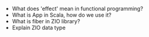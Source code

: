 - What does 'effect' mean in functional programming?
- What is App in Scala, how do we use it?
- What is fiber in ZIO library?
- Explain ZIO data type